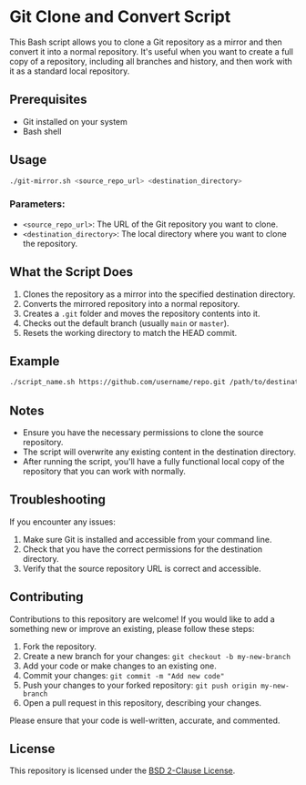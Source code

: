 # Git Clone and Convert Script

This Bash script allows you to clone a Git repository as a mirror and then convert it into a normal repository. It's useful when you want to create a full copy of a repository, including all branches and history, and then work with it as a standard local repository.

## Prerequisites

- Git installed on your system
- Bash shell

## Usage

```bash
./git-mirror.sh <source_repo_url> <destination_directory>
```

### Parameters:

- `<source_repo_url>`: The URL of the Git repository you want to clone.
- `<destination_directory>`: The local directory where you want to clone the repository.

## What the Script Does

1. Clones the repository as a mirror into the specified destination directory.
2. Converts the mirrored repository into a normal repository.
3. Creates a `.git` folder and moves the repository contents into it.
4. Checks out the default branch (usually `main` or `master`).
5. Resets the working directory to match the HEAD commit.

## Example

```bash
./script_name.sh https://github.com/username/repo.git /path/to/destination
```

## Notes

- Ensure you have the necessary permissions to clone the source repository.
- The script will overwrite any existing content in the destination directory.
- After running the script, you'll have a fully functional local copy of the repository that you can work with normally.

## Troubleshooting

If you encounter any issues:

1. Make sure Git is installed and accessible from your command line.
2. Check that you have the correct permissions for the destination directory.
3. Verify that the source repository URL is correct and accessible.

## Contributing 

Contributions to this repository are welcome! If you would like to add a something new or improve an existing, please follow these steps: 
1. Fork the repository. 
2. Create a new branch for your changes: `git checkout -b my-new-branch` 
3. Add your code or make changes to an existing one. 
4. Commit your changes: `git commit -m "Add new code"` 
5. Push your changes to your forked repository: `git push origin my-new-branch` 
6. Open a pull request in this repository, describing your changes. 

Please ensure that your code is well-written, accurate, and commented.

## License 
This repository is licensed under the [BSD 2-Clause License](LICENSE).
